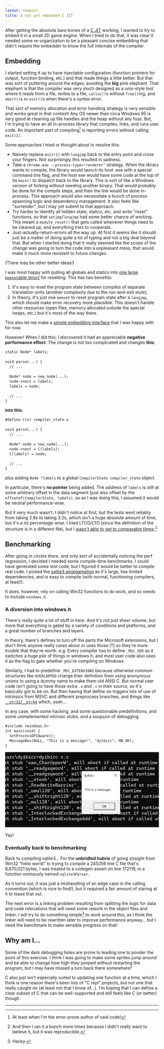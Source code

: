 ```yaml
---
layout: newpost
title: A not yet embedded C JIT
---
```


After getting the absolute bare bones of a [C
JIT](https://scot.tg/2023/03/29/c-jit/) working, I wanted to try to
embed it in a small 2D game engine. When I tried to do that, it was clear
it needed some re-organization to be a pleasant concise embedding that
didn't require the embedder to know the full internals of the compiler.

## Embedding

I started setting it up to have injectable configuration (function
pointers for output, function binding, etc.) and that made things a
little better. But that was sort of puttering around the edges, avoiding
the **big** pink elephant. That elephant is that the compiler was very
much designed as a unix-style tool where it reads from a file, writes to
a file, `calloc()`s without `free()`ing, and `abort()`s or `exit()`s when
there's a syntax error.

That sort of memory allocation and error handling strategy is very
sensible and works great in that context! Any OS newer than circa
Windows 95 is very good at cleaning up file handles and the heap without
any fuss. But, I'm trying to have an all in-process library that
compiles, links, and runs user code. An important part of compiling[^1]
is reporting errors without calling `exit(1)`.

Some approaches I tried or thought about to resolve this:

- Naively replace `exit(1)` with `longjmp` back to the entry point and cross
  your fingers. Not surprisingly this resulted in sadness.
- Take a `chrome.exe --process-type="renderer"` strategy. When the
  library wants to compile, the library would launch its host .exe with
  a special command line flag, and the host exe would have some code at
  the top of its `main()` to dispatch back to the library. This is sort
  of like a Windows version of forking without needing another binary.
  That would probably be done for the compile steps, and then the link
  would be done in-process. This approach would also necessitate a bunch
  of process spawning logic and dependency management. It also feels
  like "surrender", but I may yet submit to that approach.
- Try harder to identify all hidden state, statics, etc. and write
  "reset" functions, so that `setjmp`/`longjmp` had some better chance
  of working. This meant a `module_reset()` that gets called whenever
  things need to be cleaned up, and everything tries to cooperate.
- Just-actually-return-errors all the way up. At first it seems like it
  should just be a matter of doing quite a lot of typing and not a big
  deal beyond that. But when I started doing that it really seemed like
  the scope of the change was going to turn the code into a unpleasant
  mess, that would make it much more resistant to future changes.

(There may be other better ideas!)

I was most happy with pulling all globals and statics into [one large
`memset`able
struct](https://github.com/sgraham/dyibicc/blob/embedding-wip/dyibicc.h#L642)
for resetting. This has two benefits:

1. It's easy to reset the program state between compiles of separate
   translation units (another complexity due to the run-and-exit style);
1. In theory, it's just one `memset` to reset program state after a
   `longjmp`, which should make error recovery more plausible. This
   doesn't handle other resources (open files, memory allocated outside
   the special heaps, etc.) but it's most of the way there.

This also let me make a [simple embedding
interface](https://github.com/sgraham/dyibicc/blob/embedding-wip/libdyibicc.h)
that I was happy with for now.

However! When I did this, I discovered it had an appreciable **negative
performance effect**. The change is not too complicated and changes
**this**:

```
static Node* labels;

void parse(...) {
  // ...

  Node* node = new_node(...);
  node->next = labels;
  labels = node;

  // ...
}
```

**into this**:

```
#define C(x) compiler_state.x

void parse(...) {
  // ...

  Node* node = new_node(...);
  node->next = C(labels);
  C(labels) = node;

  // ...
}
```

plus adding `Node *labels` to a global `CompilerState compiler_state`
object.

In particular, there's **no pointer** being added. The address of
`labels` is still at some arbitrary offset in the data segment (just
also offset by the `offsetof(CompilerState, labels)`, so as I was doing
this, I assumed it would be neutral performance-wise.

But it very much wasn't. I didn't notice at first, but the tests went
reliably from taking 2.8s to taking 3.2s, which isn't a huge absolute
amount of time, but it's a lot percentage-wise. I tried LTCG/LTO (since
the definition of the structure is in a different file), but I [wasn't
able to get to comparable
times](https://github.com/sgraham/dyibicc/commit/8fd63c29ec6e62784b13ed109f7dd40a0573e8a3).[^2]

## Benchmarking

After going in circles there, and only sort of accidentally noticing the
perf regression, I decided I needed some compile-time benchmarks. I
could have generated some test code, but I figured it would be better to
compile real code. I picked the [sqlite3
amalgamation](https://www.sqlite.org/amalgamation.html) as it's large,
has limited dependencies, and is easy to compile (with normal,
functioning compilers, at least!).

It does, however, rely on calling Win32 functions to do work, and so
needs to include `windows.h`.

### A diversion into windows.h

There's really quite a lot of stuff in here. And it's not just sheer
volume, but more that everything is gated by a variety of conditions and
platforms, and a great number of branches and layers.

In theory, there's defines to turn off the parts the Microsoft
extensions, but I don't think anyone really cares about or uses those
(?) so they're more trouble that they're worth. e.g. Every compiler has
to define `_MSC_VER` as it switches a huge pile of things in windows.h,
and most user code also uses it as the flag to gate whether you're
compiling on Windows.

Similarly, I had to predefine `_MSC_EXTENSIONS` because otherwise common
structures like `OVERLAPPED` change their definition from using
anonymous unions to using a dummy name to make them old ANSI C. But
normal user code isn't going to have those extra `.u` and `.s` in their
source, so it's basically got to be on. But then having that define on
triggers lots of use of intrinsics from MSVC and different preprocess
branches, and things like
[`__ptr32`/`__ptr64`](https://learn.microsoft.com/en-us/cpp/cpp/ptr32-ptr64?view=msvc-170)
which, yeah...

In any case, with some hacking, and some questionable predefinitions,
and some unimplemented intrinsic stubs, and a soupçon of debugging:

```
#include <windows.h>
int main(void) {
  SetProcessDPIAware();
  MessageBox(NULL, "This is a message!", "dyibicc", MB_OK);
}
```
![A Win32 MessageBox](/images/dyibicc-message-box.png)

Yay!

### Eventually back to benchmarking

Back to compiling sqlite3... For the **unbridled hubris** of going
straight from Win32 "hello world" to trying to compile a 245256 line C
file that's 8,670,021 bytes, I was treated to a codegen assert on line
172119, in a function ominously named `sqlite3Parser`.

As it turns out, it was just a mishandling of an edge case in the
calling convention (which is nice to find!), but it required a fair
amount of staring at it to tease that out.

The next error is a linking problem resulting from splitting the logic
for data and code relocations that will need some rework in the object
files and linker. I will try to do something simple[^3] to work around
this, as I think the linker will need to be rewritten later to improve
performance anyway... but I need the benchmark to make sensible progress
on that!

## Why am I...

Some of the dark debugging holes are prone to leading one to ponder the
point of this exercise. I think I was going to make some sprites jump
around and be able to change how high they jumped without restarting the
program, but I may have missed a turn back there somewhere?

C also just isn't especially suited to updating one function at a time,
which I think is one reason there's been lots of "C repl" projects, but
not one that really caught on (at least not that I know of...). I'm
hoping that I can define a clear subset of C that can be well-supported
and still feels like C (or better) though.

---

[^1]: At least when I'm the error-prone author of said code!

[^2]: And then I ran it a bunch more times because I didn't really want to believe it, but it was reproducible.

[^3]: Hacky.
